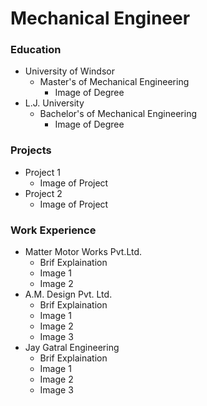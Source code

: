 # Mechanical Engineer

### Education
   - University of Windsor
      - Master's of Mechanical Engineering
         - Image of Degree
   - L.J. University
      - Bachelor's of Mechanical Engineering
         - Image of Degree
### Projects
 * Project 1
    - Image of Project
 * Project 2
    - Image of Project
### Work Experience
 * Matter Motor Works Pvt.Ltd.
    - Brif Explaination
     - Image 1
     - Image 2
 * A.M. Design Pvt. Ltd.
    - Brif Explaination
     - Image 1
     - Image 2
     - Image 3
 * Jay Gatral Engineering
    - Brif Explaination
     - Image 1
     - Image 2
     - Image 3
